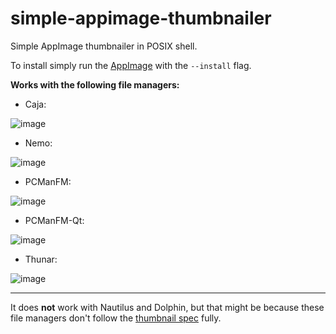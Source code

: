 # simple-appimage-thumbnailer
Simple AppImage thumbnailer in POSIX shell.

To install simply run the [AppImage](https://github.com/Samueru-sama/simple-appimage-thumbnailer/releases) with the `--install` flag.

**Works with the following file managers:** 

* Caja:

![image](https://github.com/user-attachments/assets/f594aef4-adc4-4229-9c54-e58149bd06a0)

* Nemo:

![image](https://github.com/user-attachments/assets/c015af21-ceca-42ba-a547-79cffea8daa7)

* PCManFM:

![image](https://github.com/user-attachments/assets/65708728-a66e-42df-b6d2-17b51563386d)

* PCManFM-Qt:

![image](https://github.com/user-attachments/assets/1a8b110c-2fac-4e8b-ba1e-7a4d0a79e18c)

* Thunar:

![image](https://github.com/user-attachments/assets/27f2b1e4-dde4-471a-982f-52fa80b34894)

------------------------------------------------------------

It does **not** work with Nautilus and Dolphin, but that might be because these file managers don't follow the [thumbnail spec](https://www.freedesktop.org/wiki/Specifications/thumbnails/) fully.
